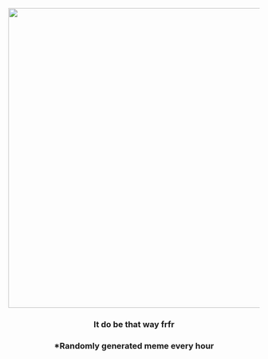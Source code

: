 <p align="center">
        <img src="https://i.redd.it/hjw6y6n6pkl81.png" width="600" height="600">
        </p>
        <h3 align="center">It do be that way frfr</h3>
        <h3 align="center">*Randomly generated meme every hour</h3>
    